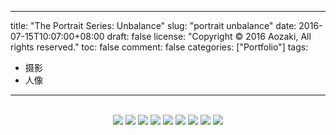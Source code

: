 
---
title: "The Portrait Series: Unbalance"
slug: "portrait unbalance"
date: 2016-07-15T10:07:00+08:00
draft: false
license: "Copyright © 2016 Aozaki, All rights reserved."
toc: false
comment: false
categories: ["Portfolio"]
tags: 
- 摄影
- 人像
---

<br>
<div align="center">
    <img src="https://img.aozaki.cc/portfolio/20160715_0001.jpg">
    <img src="https://img.aozaki.cc/portfolio/20160715_0002.jpg">
    <img src="https://img.aozaki.cc/portfolio/20160715_0003.jpg">
    <img src="https://img.aozaki.cc/portfolio/20160715_0004.jpg">
    <img src="https://img.aozaki.cc/portfolio/20160715_0005.jpg">
    <img src="https://img.aozaki.cc/portfolio/20160715_0006.jpg">
    <img src="https://img.aozaki.cc/portfolio/20160715_0007.jpg">
    <img src="https://img.aozaki.cc/portfolio/20160715_0008.jpg">
    <img src="https://img.aozaki.cc/portfolio/20160715_0009.jpg">
</div>

<!--
    Hasselblad 203FE
    Hasselblad F 110m f/2.0 Planar
    Fujifilm Pro 400H
-->
